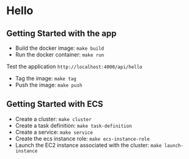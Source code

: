 # Hello

## Getting Started with the app

- Build the docker image: `make build`
- Run the docker container: `make run`

Test the application `http://localhost:4000/api/hello`

- Tag the image: `make tag`
- Push the image: `make push`

## Getting Started with ECS

- Create a cluster: `make cluster`
- Create a task definition: `make task-definition`
- Create a service: `make service`
- Create the ecs instance role: `make ecs-instance-role`
- Launch the EC2 instance associated with the cluster: `make launch-instance`
